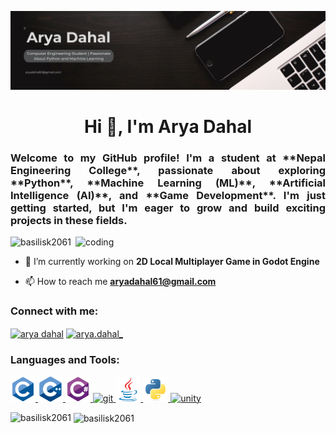 ![logo](https://github.com/Basilisk2061/Basilisk2061/blob/main/Black%20and%20White%20Modern%20Professional%20Sales%20and%20Marketing%20Profile%20LinkedIn%20Banner.png)
<h1 align="center">Hi 👋, I'm Arya Dahal</h1>
<h3 align="justify">Welcome to my GitHub profile! I'm a student at **Nepal Engineering College**, passionate about exploring **Python**, **Machine Learning (ML)**, **Artificial Intelligence (AI)**, and **Game Development**. I'm just getting started, but I'm eager to grow and build exciting projects in these fields.</h3>

<img align="right" alt="coding" width="400" src="https://cdn.dribbble.com/users/1162077/screenshots/3848914/media/7ed7d5ca074b48b328150e5a231e8d1f.gif">

<p align="left"> <img src="https://komarev.com/ghpvc/?username=basilisk2061&label=Profile%20views&color=0e75b6&style=flat" alt="basilisk2061" /> </p>

- 🔭 I’m currently working on **2D Local Multiplayer Game in Godot Engine**

- 📫 How to reach me **aryadahal61@gmail.com**

<h3 align="left">Connect with me:</h3>
<p align="left">
<a href="https://linkedin.com/in/arya dahal" target="blank"><img align="center" src="https://raw.githubusercontent.com/rahuldkjain/github-profile-readme-generator/master/src/images/icons/Social/linked-in-alt.svg" alt="arya dahal" height="30" width="40" /></a>
<a href="https://instagram.com/arya.dahal_" target="blank"><img align="center" src="https://raw.githubusercontent.com/rahuldkjain/github-profile-readme-generator/master/src/images/icons/Social/instagram.svg" alt="arya.dahal_" height="30" width="40" /></a>
</p>

<h3 align="left">Languages and Tools:</h3>
<p align="left"> <a href="https://www.cprogramming.com/" target="_blank" rel="noreferrer"> <img src="https://raw.githubusercontent.com/devicons/devicon/master/icons/c/c-original.svg" alt="c" width="40" height="40"/> </a> <a href="https://www.w3schools.com/cpp/" target="_blank" rel="noreferrer"> <img src="https://raw.githubusercontent.com/devicons/devicon/master/icons/cplusplus/cplusplus-original.svg" alt="cplusplus" width="40" height="40"/> </a> <a href="https://www.w3schools.com/cs/" target="_blank" rel="noreferrer"> <img src="https://raw.githubusercontent.com/devicons/devicon/master/icons/csharp/csharp-original.svg" alt="csharp" width="40" height="40"/> </a> <a href="https://git-scm.com/" target="_blank" rel="noreferrer"> <img src="https://www.vectorlogo.zone/logos/git-scm/git-scm-icon.svg" alt="git" width="40" height="40"/> </a> <a href="https://www.java.com" target="_blank" rel="noreferrer"> <img src="https://raw.githubusercontent.com/devicons/devicon/master/icons/java/java-original.svg" alt="java" width="40" height="40"/> </a> <a href="https://www.python.org" target="_blank" rel="noreferrer"> <img src="https://raw.githubusercontent.com/devicons/devicon/master/icons/python/python-original.svg" alt="python" width="40" height="40"/> </a> <a href="https://unity.com/" target="_blank" rel="noreferrer"> <img src="https://www.vectorlogo.zone/logos/unity3d/unity3d-icon.svg" alt="unity" width="40" height="40"/> </a> </p>

<p><img align="left" src="https://github-readme-stats.vercel.app/api/top-langs?username=basilisk2061&show_icons=true&locale=en&layout=compact&theme=dark" alt="basilisk2061" /></p>

<p>&nbsp;<img align="center" src="https://github-readme-stats.vercel.app/api?username=basilisk2061&show_icons=true&locale=en&theme=dark" alt="basilisk2061" /></p>

